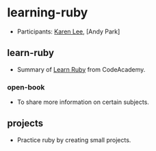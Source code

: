 # learning-ruby

- Participants: [Karen Lee](https://github.com/kleerenn), [Andy Park]

## learn-ruby

- Summary of [Learn Ruby](https://www.codecademy.com/learn/learn-ruby) from CodeAcademy.

### open-book

- To share more information on certain subjects.

## projects

- Practice ruby by creating small projects.
